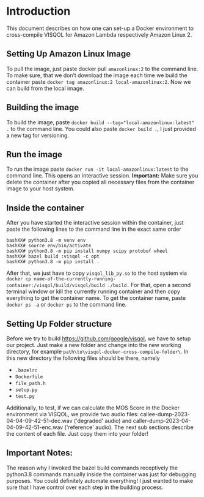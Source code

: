 # Introduction
This document describes on how one can set-up a Docker environment to cross-compile VISQOL for Amazon Lambda respectively Amazon Linux 2.

## Setting Up Amazon Linux Image
To pull the image, just paste docker pull `amazonlinux:2` to the command line. To make sure, that we don’t download the image each time we build the container paste `docker tag amazonlinux:2 local-amazonlinux:2`. Now we can build from the local image. 

## Building the image
To build the image, paste `docker build --tag="local-amazonlinux:latest" .`  to the command line. You could also paste `docker build .`, I just provided a new tag for versioning.

## Run the image
To run the image paste `docker run -it local-amazonlinux:latest` to the command line. This opens an interactive session. **Important:** Make sure you delete the container after you copied all necessary files from the container image  to your host system.

## Inside the container

After you have started the interactive session within the container, just paste the following lines to the command line in the exact same order

```Shell
bashXX# python3.8 -m venv env
bashXX# source env/bin/activate
bashXX# python3.8 -m pip install numpy scipy protobuf wheel
bashXX# bazel build :visqol -c opt
bashXX# python3.8 -m pip install .
```

After that, we just have to copy `visqol_lib_py.so` to the host system via `docker cp name-of-the-currently-running-container:/visqol/build/visqol/build ./build.` For that, open a second terminal window or kill the currently running container and then copy everything to get the container name. To get the container name, paste `docker ps -a` or `docker ps` to the command line.

## Setting Up Folder structure

Before we try to build https://github.com/google/visqol, we have to setup our project.  Just make a new folder and change into  the new working directory, for example `path\to\visqol-docker-cross-compile-folder\`. In this new directory the following files should be there, namely 
- `.bazelrc`
- `Dockerfile`
- `file_path.h`
- `setup.py` 
- `test.py`

Additionally, to test, if we can calculate the MOS Score in the Docker environment via VISQOL, we provide two audio files: callee-dump-2023-04-04-09-42-51-dec.wav ('degraded' audio) and caller-dump-2023-04-04-09-42-51-enc.wav ('reference' audio). The next sub sections  describe the content of each file.  Just copy them into your folder!

## Important Notes:
The reason why I invoked the bazel build commands receptively the python3.8 commands manually inside the container was just for debugging purposes. You could definitely automate everything! I just wanted to make sure that I have control over each step in the building process.